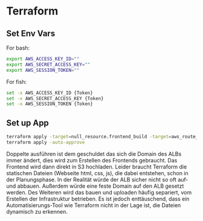# Terraform


## Set Env Vars 

For bash:
```bash
export AWS_ACCESS_KEY_ID=""
export AWS_SECRET_ACCESS_KEY=""
export AWS_SESSION_TOKEN=""
```

For fish: 
```bash
set -x AWS_ACCESS_KEY_ID {Token}
set -x AWS_SECRET_ACCESS_KEY {Token}
set -x AWS_SESSION_TOKEN {Token}
```

## Set up App

```bash 
terraform apply -target=null_resource.frontend_build -target=aws_route_table.public_route_table -target=aws_route_table_association.backend_route_table_association -auto-approve
terraform apply -auto-approve
```

Doppelte ausführen ist dem geschuldet das sich die Domain des ALBs immer ändert, dies wird zum Erstellen des Frontends gebraucht.
Das Frontend wird dann direkt in S3 hochladen.
Leider braucht Terraform die statischen Dateien (Webseite html, css, js), die dabei entstehen, schon in der Planungsphase.
In der Realität würde der ALB sicher nicht so oft auf- und abbauen.
Außerdem würde eine feste Domain auf den ALB gesetzt werden.
Des Weiteren wird das bauen und uploaden häufig separiert, vom Erstellen der Infrastruktur betrieben.
Es ist jedoch enttäuschend, dass ein Automatisierungs-Tool wie Terraform nicht in der Lage ist, die Dateien dynamisch zu erkennen.
